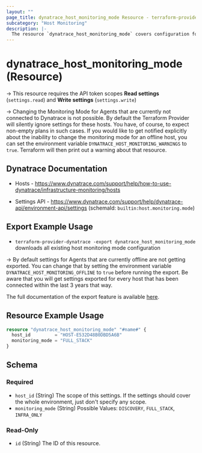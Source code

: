 ```yaml
---
layout: ""
page_title: dynatrace_host_monitoring_mode Resource - terraform-provider-dynatrace"
subcategory: "Host Monitoring"
description: |-
  The resource `dynatrace_host_monitoring_mode` covers configuration for host monitoring mode
---
```


# dynatrace_host_monitoring_mode (Resource)

-> This resource requires the API token scopes **Read settings** (`settings.read`) and **Write settings** (`settings.write`)

-> Changing the Monitoring Mode for Agents that are currently not connected to Dynatrace is not possible. By default the Terraform Provider will silently ignore settings for these hosts. You have, of course, to expect non-empty plans in such cases. If you would like to get notified explicitly about the inability to change the monitoring mode for an offline host, you can set the environment variable `DYNATRACE_HOST_MONITORING_WARNINGS` to `true`. Terraform will then print out a warning about that resource.

## Dynatrace Documentation

- Hosts - https://www.dynatrace.com/support/help/how-to-use-dynatrace/infrastructure-monitoring/hosts

- Settings API - https://www.dynatrace.com/support/help/dynatrace-api/environment-api/settings (schemaId: `builtin:host.monitoring.mode`)

## Export Example Usage

- `terraform-provider-dynatrace -export dynatrace_host_monitoring_mode` downloads all existing host monitoring mode configuration

-> By default settings for Agents that are currently offline are not getting exported. You can change that by setting the environment variable `DYNATRACE_HOST_MONITORING_OFFLINE` to `true` before running the export. Be aware that you will get settings exported for every host that has been connected within the last 3 years that way.

The full documentation of the export feature is available [here](https://dt-url.net/h203qmc).

## Resource Example Usage

```terraform
resource "dynatrace_host_monitoring_mode" "#name#" {
  host_id         = "HOST-E532D48B0DBD5A6B"
  monitoring_mode = "FULL_STACK"
}
```

<!-- schema generated by tfplugindocs -->
## Schema

### Required

- `host_id` (String) The scope of this settings. If the settings should cover the whole environment, just don't specify any scope.
- `monitoring_mode` (String) Possible Values: `DISCOVERY`, `FULL_STACK`, `INFRA_ONLY`

### Read-Only

- `id` (String) The ID of this resource.
 